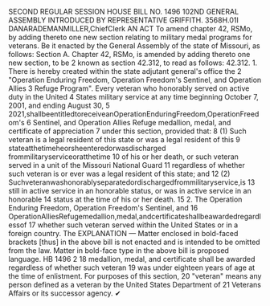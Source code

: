 SECOND REGULAR SESSION
HOUSE BILL NO. 1496
102ND GENERAL ASSEMBLY
INTRODUCED BY REPRESENTATIVE GRIFFITH.
3568H.01I DANARADEMANMILLER,ChiefClerk
AN ACT
To amend chapter 42, RSMo, by adding thereto one new section relating to military medal
programs for veterans.
Be it enacted by the General Assembly of the state of Missouri, as follows:
Section A. Chapter 42, RSMo, is amended by adding thereto one new section, to be
2 known as section 42.312, to read as follows:
42.312. 1. There is hereby created within the state adjutant general's office the
2 "Operation Enduring Freedom, Operation Freedom's Sentinel, and Operation Allies
3 Refuge Program". Every veteran who honorably served on active duty in the United
4 States military service at any time beginning October 7, 2001, and ending August 30,
5 2021,shallbeentitledtoreceiveanOperationEnduringFreedom,OperationFreedom's
6 Sentinel, and Operation Allies Refuge medallion, medal, and certificate of appreciation
7 under this section, provided that:
8 (1) Such veteran is a legal resident of this state or was a legal resident of this
9 stateatthetimeheorsheenteredorwasdischarged frommilitaryserviceoratthetime
10 of his or her death, or such veteran served in a unit of the Missouri National Guard
11 regardless of whether such veteran is or ever was a legal resident of this state; and
12 (2) Suchveteranwashonorablyseparatedordischargedfrommilitaryservice,is
13 still in active service in an honorable status, or was in active service in an honorable
14 status at the time of his or her death.
15 2. The Operation Enduring Freedom, Operation Freedom's Sentinel, and
16 OperationAlliesRefugemedallion,medal,andcertificateshallbeawardedregardlessof
17 whether such veteran served within the United States or in a foreign country. The
EXPLANATION — Matter enclosed in bold-faced brackets [thus] in the above bill is not enacted and is
intended to be omitted from the law. Matter in bold-face type in the above bill is proposed language.
HB 1496 2
18 medallion, medal, and certificate shall be awarded regardless of whether such veteran
19 was under eighteen years of age at the time of enlistment. For purposes of this section,
20 "veteran" means any person defined as a veteran by the United States Department of
21 Veterans Affairs or its successor agency.
✔